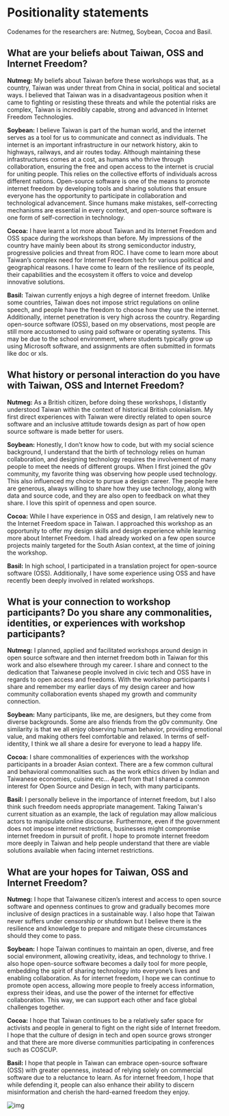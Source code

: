 # Positionality statements

Codenames for the researchers are: Nutmeg, Soybean, Cocoa and Basil.

## What are your beliefs about Taiwan, OSS and Internet Freedom?

**Nutmeg:** My beliefs about Taiwan before these workshops was that, as a country, Taiwan was under threat from China in social, political and societal ways. I believed that Taiwan was in a disadvantageous position when it came to fighting or resisting these threats and while the potential risks are complex, Taiwan is incredibly capable, strong and advanced in Internet Freedom Technologies. 

**Soybean:** I believe Taiwan is part of the human world, and the internet serves as a tool for us to communicate and connect as individuals. The internet is an important infrastructure in our network history, akin to highways, railways, and air routes today. Although maintaining these infrastructures comes at a cost, as humans who thrive through collaboration, ensuring the free and open access to the internet is crucial for uniting people. This relies on the collective efforts of individuals across different nations. Open-source software is one of the means to promote internet freedom by developing tools and sharing solutions that ensure everyone has the opportunity to participate in collaboration and technological advancement. Since humans make mistakes, self-correcting mechanisms are essential in every context, and open-source software is one form of self-correction in technology.

**Cocoa:** I have learnt a lot more about Taiwan and its Internet Freedom and OSS space during the workshops than before. My impressions of the country have mainly been about its strong semiconductor industry, progressive policies and threat from ROC. I have come to learn more about Taiwan’s complex need for Internet Freedom tech for various political and geographical reasons. I have come to learn of the resilience of its people, their capabilities and the ecosystem it offers to voice and develop innovative solutions.

**Basil:** Taiwan currently enjoys a high degree of internet freedom. Unlike some countries, Taiwan does not impose strict regulations on online speech, and people have the freedom to choose how they use the internet. Additionally, internet penetration is very high across the country. Regarding open-source software (OSS), based on my observations, most people are still more accustomed to using paid software or operating systems. This may be due to the school environment, where students typically grow up using Microsoft software, and assignments are often submitted in formats like doc or xls.

## What history or personal interaction do you have with Taiwan, OSS and Internet Freedom?

**Nutmeg:** As a British citizen, before doing these workshops, I distantly understood Taiwan within the context of historical British colonialism. My first direct experiences with Taiwan were directly related to open source software and an inclusive attitude towards design as part of how open source software is made better for users.

**Soybean:** Honestly, I don’t know how to code, but with my social science background, I understand that the birth of technology relies on human collaboration, and designing technology requires the involvement of many people to meet the needs of different groups. When I first joined the g0v community, my favorite thing was observing how people used technology. This also influenced my choice to pursue a design career. The people here are generous, always willing to share how they use technology, along with data and source code, and they are also open to feedback on what they share. I love this spirit of openness and open source.

**Cocoa:** While I have experience in OSS and design, I am relatively new to the Internet Freedom space in Taiwan. I approached this workshop as an opportunity to offer my design skills and design experience while learning more about Internet Freedom. I had already worked on a few open source projects mainly targeted for the South Asian context, at the time of joining the workshop. 

**Basil:** In high school, I participated in a translation project for open-source software (OSS). Additionally, I have some experience using OSS and have recently been deeply involved in related workshops.


## What is your connection to workshop participants? Do you share any commonalities, identities, or experiences with workshop participants?

**Nutmeg:** I planned, applied and facilitated workshops around design in open source software and then internet freedom both in Taiwan for this work and also elsewhere through my career. I share and connect to the dedication that Taiwanese people involved in civic tech and OSS have in regards to open access and freedoms. With the workshop participants I share and remember my earlier days of my design career and how community collaboration events shaped my growth and community connection.

**Soybean:** Many participants, like me, are designers, but they come from diverse backgrounds. Some are also friends from the g0v community. One similarity is that we all enjoy observing human behavior, providing emotional value, and making others feel comfortable and relaxed. In terms of self-identity, I think we all share a desire for everyone to lead a happy life.

**Cocoa:** I share commonalities of experiences with the workshop participants in a broader Asian context. There are a few common cultural and behavioral commonalities such as the work ethics driven by Indian and Taiwanese economies, cuisine etc... Apart from that I shared a common interest for Open Source and Design in tech, with many participants. 

**Basil:** I personally believe in the importance of internet freedom, but I also think such freedom needs appropriate management. Taking Taiwan's current situation as an example, the lack of regulation may allow malicious actors to manipulate online discourse. Furthermore, even if the government does not impose internet restrictions, businesses might compromise internet freedom in pursuit of profit. I hope to promote internet freedom more deeply in Taiwan and help people understand that there are viable solutions available when facing internet restrictions.

## What are your hopes for Taiwan, OSS and Internet Freedom?

**Nutmeg:** I hope that Taiwanese citizen’s interest and access to open source software and openness continues to grow and gradually becomes more inclusive of design practices in a sustainable way. I also hope that Taiwan never suffers under censorship or shutdown but I believe there is the resilience and knowledge to prepare and mitigate these circumstances should they come to pass.

**Soybean:** I hope Taiwan continues to maintain an open, diverse, and free social environment, allowing creativity, ideas, and technology to thrive. I also hope open-source software becomes a daily tool for more people, embedding the spirit of sharing technology into everyone’s lives and enabling collaboration. As for internet freedom, I hope we can continue to promote open access, allowing more people to freely access information, express their ideas, and use the power of the internet for effective collaboration. This way, we can support each other and face global challenges together. 

**Cocoa:** I hope that Taiwan continues to be a relatively safer space for activists and people in general to fight on the right side of Internet freedom. I hope that the culture of design in tech and open source grows stronger and that there are more diverse communities participating in conferences such as COSCUP.

**Basil:** I hope that people in Taiwan can embrace open-source software (OSS) with greater openness, instead of relying solely on commercial software due to a reluctance to learn. As for internet freedom, I hope that while defending it, people can also enhance their ability to discern misinformation and cherish the hard-earned freedom they enjoy.


![img](https://raw.githubusercontent.com/sprblm/The-Design-We-Open/refs/heads/main/Documenting%20Internet%20Shutdowns%20Workshop/graphics%20and%20illustrations/document%20image%20dividers/bubble-tea-full-width.png)
